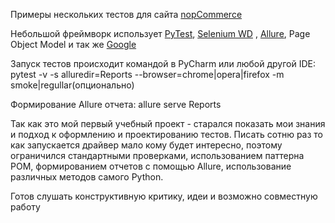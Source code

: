 Примеры нескольких тестов для сайта [nopCommerce](https://admin-demo.nopcommerce.com/login "nopCommerce")


Небольшой фреймворк использует [PyTest](https://docs.pytest.org/en/6.2.x/ "PyTest"),    [Selenium WD](https://www.selenium.dev/, "Selenium WD")   , [Allure](https://docs.qameta.io/allure/ "Allure"), Page Object Model и так же [Google](https://www.google.com/ "Google")

Запуск тестов происходит командой в PyCharm или любой другой IDE: <br>
pytest -v -s alluredir=Reports --browser=chrome|opera|firefox -m smoke|regullar(опционально)

Формирование Allure отчета:
allure serve Reports

Так как это мой первый учебный проект - старался показать мои знания и подход к оформлению и проектированию тестов. Писать сотню раз то как запускается драйвер мало кому будет интересно, поэтому ограничился стандартными проверками, использованием паттерна POM, формированием отчетов с помощью Allure, использование различных методов самого Python.

Готов слушать конструктивную критику, идеи и возможно совместную работу 
